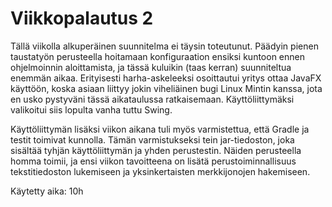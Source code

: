 # Viikkopalautus 2

Tällä viikolla alkuperäinen suunnitelma ei täysin toteutunut. Päädyin pienen taustatyön perusteella hoitamaan konfiguraation ensiksi kuntoon ennen ohjelmoinnin aloittamista, ja tässä kuluikin (taas kerran) suunniteltua enemmän aikaa. Erityisesti harha-askeleeksi osoittautui yritys ottaa JavaFX käyttöön, koska asiaan liittyy jokin viheliäinen bugi Linux Mintin kanssa, jota en usko pystyväni tässä aikataulussa ratkaisemaan. Käyttöliittymäksi valikoitui siis lopulta vanha tuttu Swing.

Käyttöliittymän lisäksi viikon aikana tuli myös varmistettua, että Gradle ja testit toimivat kunnolla. Tämän varmistukseksi tein jar-tiedoston, joka sisältää tyhjän käyttöliittymän ja yhden perustestin. Näiden perusteella homma toimii, ja ensi viikon tavoitteena on lisätä perustoiminnallisuus tekstitiedoston lukemiseen ja yksinkertaisten merkkijonojen hakemiseen.

Käytetty aika: 10h
